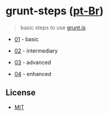 # grunt-steps ([pt-Br](README.pt-Br.md))

> basic steps to use [grunt.js](gruntjs.com)

* [01](01) - basic

* [02](02) - intermediary

* [03](03) - advanced

* [04](04) - enhanced


## License

- [MIT](LICENSE)
